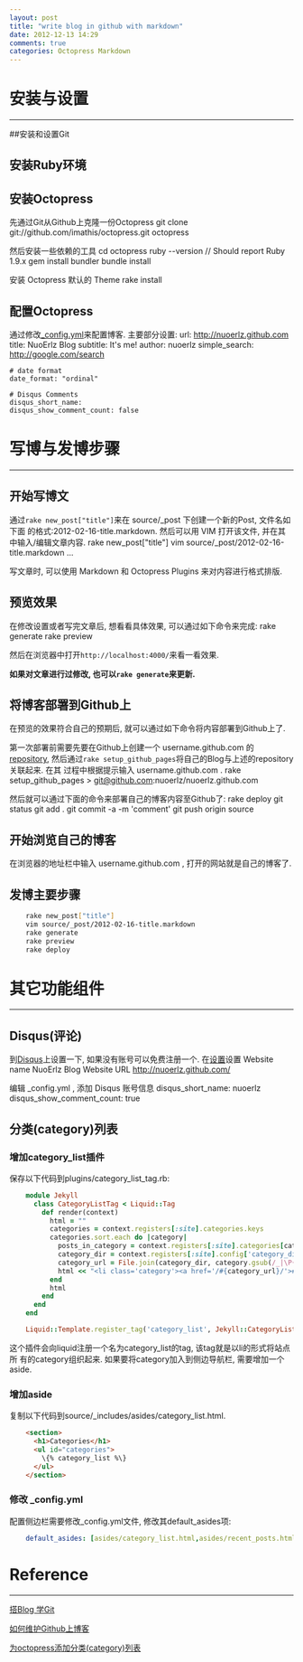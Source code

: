 ```yaml
---
layout: post
title: "write blog in github with markdown"
date: 2012-12-13 14:29
comments: true
categories: Octopress Markdown
---
```


# 安装与设置
*****

##安装和设置Git


## 安装Ruby环境


## 安装Octopress


先通过Git从Github上克隆一份Octopress
    git clone git://github.com/imathis/octopress.git octopress

然后安装一些依赖的工具
    cd octopress
    ruby --version // Should report Ruby 1.9.x
    gem install bundler
    bundle install

安装 Octopress 默认的 Theme
    rake install


## 配置Octopress

通过修改[_config.yml][o1]来配置博客. 主要部分设置:
    url: http://nuoerlz.github.com
    title: NuoErlz Blog
    subtitle: It's me!
    author: nuoerlz
    simple_search: http://google.com/search

    # date format
    date_format: "ordinal"

    # Disqus Comments
    disqus_short_name:
    disqus_show_comment_count: false

[o1]: https://github.com/nuoerlz/nuoerlz.github.com/blob/source/_config.yml


# 写博与发博步骤
*****

## 开始写博文

通过`rake new_post["title"]`来在 source/_post 下创建一个新的Post, 文件名如下面
的格式:2012-02-16-title.markdown.
然后可以用 VIM 打开该文件, 并在其中输入/编辑文章内容.
    rake new_post["title"]
    vim source/_post/2012-02-16-title.markdown
...

写文章时, 可以使用 Markdown 和 Octopress Plugins 来对内容进行格式排版.


## 预览效果

在修改设置或者写完文章后, 想看看具体效果, 可以通过如下命令来完成:
    rake generate
    rake preview

然后在浏览器中打开`http://localhost:4000/`来看一看效果.

**如果对文章进行过修改, 也可以`rake generate`来更新.**


## 将博客部署到Github上

在预览的效果符合自己的预期后, 就可以通过如下命令将内容部署到Github上了.

第一次部署前需要先要在Github上创建一个 username.github.com 的[repository][g1],
然后通过`rake setup_github_pages`将自己的Blog与上述的repository关联起来. 在其
过程中根据提示输入 username.github.com .
    rake setup_github_pages
    > git@github.com:nuoerlz/nuoerlz.github.com

然后就可以通过下面的命令来部署自己的博客内容至Github了:
    rake deploy
    git status
    git add .
    git commit -a -m 'comment'
    git push origin source

[g1]: https://github.com/new


## 开始浏览自己的博客

在浏览器的地址栏中输入 username.github.com , 打开的网站就是自己的博客了.


## 发博主要步骤
```sh
    rake new_post["title"]
    vim source/_post/2012-02-16-title.markdown
    rake generate
    rake preview
    rake deploy
```


# 其它功能组件
*****

## Disqus(评论)

到[Disqus][d1]上设置一下, 如果没有账号可以免费注册一个. 在[设置][d2]设置
    Website name        NuoErlz Blog
    Website URL         http://nuoerlz.github.com/

编辑 _config.yml , 添加 Disqus 账号信息
    disqus_short_name: nuoerlz
    disqus_show_comment_count: true

[d1]: http://disqus.com
[d2]: http://nuoerlz.disqus.com/admin/settings/?p=general


## 分类(category)列表

### 增加category_list插件

保存以下代码到plugins/category_list_tag.rb:
```ruby
    module Jekyll
      class CategoryListTag < Liquid::Tag
        def render(context)
          html = ""
          categories = context.registers[:site].categories.keys
          categories.sort.each do |category|
            posts_in_category = context.registers[:site].categories[category].size
            category_dir = context.registers[:site].config['category_dir']
            category_url = File.join(category_dir, category.gsub(/_|\P{Word}/, '-').gsub(/-{2,}/, '-').downcase)
            html << "<li class='category'><a href='/#{category_url}/'>#{category} (#{posts_in_category})</a></li>\n"
          end
          html
        end
      end
    end

    Liquid::Template.register_tag('category_list', Jekyll::CategoryListTag)
```

这个插件会向liquid注册一个名为category_list的tag, 该tag就是以li的形式将站点所
有的category组织起来. 如果要将category加入到侧边导航栏, 需要增加一个aside.

### 增加aside

复制以下代码到source/_includes/asides/category_list.html.
```html
    <section>
      <h1>Categories</h1>
      <ul id="categories">
        \{% category_list %\}
      </ul>
    </section>
```

### 修改 _config.yml

配置侧边栏需要修改_config.yml文件, 修改其default_asides项:
```yml
    default_asides: [asides/category_list.html,asides/recent_posts.html, asides/github.html, asides/twitter.html, asides/delicious.html, asides/pinboard.html, asides/googleplus.html]
```

# Reference
*****

[搭Blog 学Git][r1]

[如何维护Github上博客][r2]

[为octopress添加分类(category)列表][r3]

[r1]: http://shanewfx.github.com/blog/2012/02/16/bulid-blog-by-octopress/
[r2]: http://shanewfx.github.com/blog/2012/02/16/clone-blog-from-github/
[r3]: http://codemacro.com/2012/07/18/add-category-list-to-octopress/
